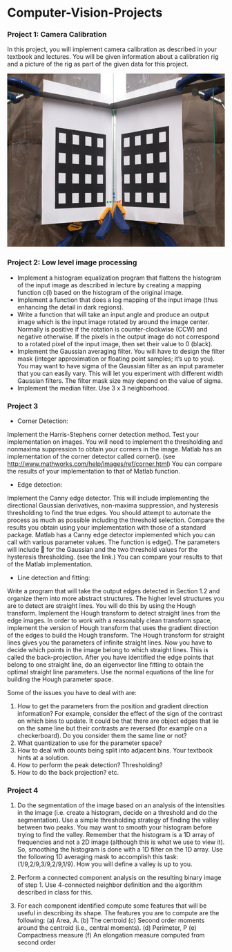 # Computer-Vision-Projects

### Project 1: Camera Calibration
In this project, you will implement camera calibration as described in your textbook and lectures. You will be given
information about a calibration rig and a picture of the rig as part of the given data for this project.

<img src="https://github.com/sudokhan112/Computer-Vision-Projects/blob/main/Camera-calibration/calibration-rig.jpg" width="600" height="400">

### Project 2: Low level image processing
- Implement a histogram equalization program that flattens the histogram of the input image as described in lecture by creating a mapping function c(I) based on the histogram of the original image.
- Implement a function that does a log mapping of the input image (thus enhancing the detail in dark regions).
- Write a function that will take an input angle and produce an output image which is the input image rotated by around the image center. Normally is positive if the rotation is counter-clockwise (CCW) and negative otherwise. If the pixels in the output image do not correspond to a rotated pixel of the input image, then set their value to 0 (black).
- Implement the Gaussian averaging filter. You will have to design the filter mask (integer approximation or floating point samples; it’s up to you). You may want to have sigma of the Gaussian filter as an input parameter that you can easily vary. This will let you experiment with different width Gaussian filters. The filter mask size may depend on the value of sigma.
- Implement the median filter. Use 3 x 3 neighborhood.
### Project 3
- Corner Detection:

Implement the Harris-Stephens corner detection method. Test your implementation on images. You will need to
implement the thresholding and nonmaxima suppression to obtain your corners in the image. Matlab has an implementation
of the corner detector called corner(). (see http://www.mathworks.com/help/images/ref/corner.html)
You can compare the results of your implementation to that of Matlab function.
- Edge detection:

Implement the Canny edge detector. This will include implementing the directional Gaussian derivatives, non-maxima
suppression, and hysteresis thresholding to find the true edges. You should attempt to automate the process as much
as possible including the threshold selection. Compare the results you obtain using your implementation with those
of a standard package. Matlab has a Canny edge detector implemented which you can call with various parameter
values. The function is edge(). The parameters will include  for the Gaussian and the two threshold values for the
hysteresis thresholding. (see the link.) You can compare your results to that of the Matlab implementation.
- Line detection and fitting:

Write a program that will take the output edges detected in Section 1.2 and organize them into more abstract structures.
The higher level structures you are to detect are straight lines. You will do this by using the Hough transform.
Implement the Hough transform to detect straight lines from the edge images. In order to work with a reasonably
clean transform space, implement the version of Hough transform that uses the gradient direction of the edges to build
the Hough transform. The Hough transform for straight lines gives you the parameters of infinite straight lines. Now
you have to decide which points in the image belong to which straight lines. This is called the back-projection. After
you have identified the edge points that belong to one straight line, do an eigenvector line fitting to obtain the optimal
straight line parameters. Use the normal equations of the line for building the Hough parameter space.

Some of the issues you have to deal with are:
1. How to get the parameters from the position and gradient direction information? For example, consider the
effect of the sign of the contrast on which bins to update. It could be that there are object edges that lie on the
same line but their contrasts are reversed (for example on a checkerboard). Do you consider them the same line
or not?
2. What quantization to use for the parameter space?
3. How to deal with counts being split into adjacent bins. Your textbook hints at a solution.
4. How to perform the peak detection? Thresholding?
5. How to do the back projection? etc.

### Project 4

1. Do the segmentation of the image based on an analysis of the intensities in the image
(i.e. create a histogram, decide on a threshold and do the segmentation). Use a simple
thresholding strategy of finding the valley between two peaks. You may want to smooth
your histogram before trying to find the valley. Remember that the histogram is a 1D
array of frequencies and not a 2D image (although this is what we use to view it). So,
smoothing the histogram is done with a 1D filter on the 1D array. Use the following 1D
averaging mask to accomplish this task: (1/9,2/9,3/9,2/9,1/9). How you will define a
valley is up to you.

2. Perform a connected component analysis on the resulting binary image of step 1. Use
4-connected neighbor definition and the algorithm described in class for this.

3. For each component identified compute some features that will be useful in describing
its shape. The features you are to compute are the following:
(a) Area, A.
(b) The centroid
(c) Second order moments around the centroid (i.e., central moments).
(d) Perimeter, P
(e) Compactness measure 
(f) An elongation measure computed from second order
